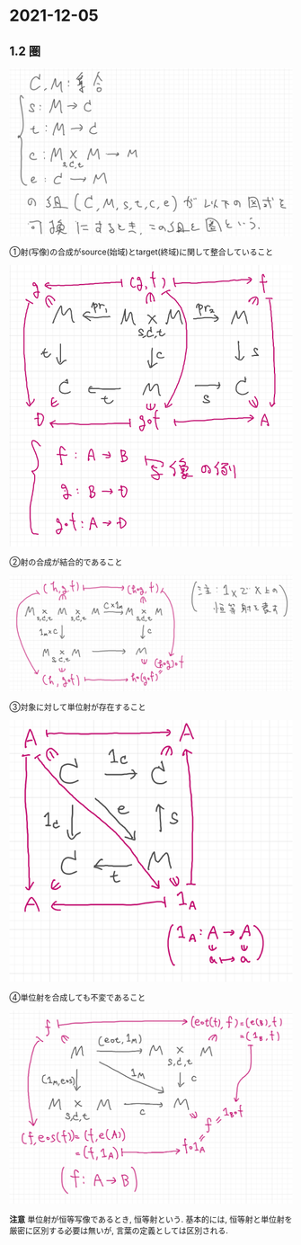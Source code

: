 # 2021-12-05

## 1.2 圏

![](img/2021-12-05_1.png)

①射(写像)の合成がsource(始域)とtarget(終域)に関して整合していること

![](img/2021-12-05_2.png)

②射の合成が結合的であること

![](img/2021-12-05_3.png)

③対象に対して単位射が存在すること

![](img/2021-12-05_4.png)

④単位射を合成しても不変であること

![](img/2021-12-05_5.png)

**注意**
単位射が恒等写像であるとき, 恒等射という.
基本的には, 恒等射と単位射を厳密に区別する必要は無いが, 言葉の定義としては区別される.

